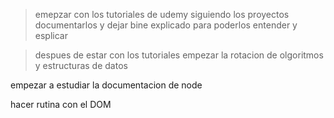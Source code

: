 > emepzar con los tutoriales de udemy siguiendo los proyectos documentarlos y dejar bine explicado para poderlos entender y esplicar 

> despues de estar con los tutoriales empezar la rotacion de olgoritmos y estructuras de datos 

empezar a estudiar la documentacion de node

hacer rutina con el DOM





